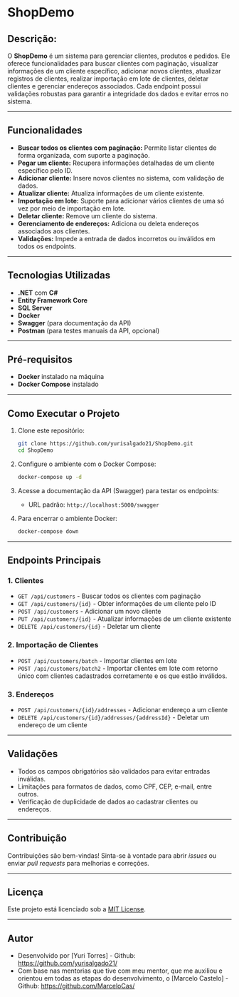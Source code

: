 # ShopDemo

## Descrição:

O **ShopDemo** é um sistema para gerenciar clientes, produtos e pedidos. Ele oferece funcionalidades para buscar clientes com paginação, visualizar informações de um cliente específico, adicionar novos clientes, atualizar registros de clientes, realizar importação em lote de clientes, deletar clientes e gerenciar endereços associados. Cada endpoint possui validações robustas para garantir a integridade dos dados e evitar erros no sistema.

---

## Funcionalidades

- **Buscar todos os clientes com paginação:** Permite listar clientes de forma organizada, com suporte a paginação.
- **Pegar um cliente:** Recupera informações detalhadas de um cliente específico pelo ID.
- **Adicionar cliente:** Insere novos clientes no sistema, com validação de dados.
- **Atualizar cliente:** Atualiza informações de um cliente existente.
- **Importação em lote:** Suporte para adicionar vários clientes de uma só vez por meio de importação em lote.
- **Deletar cliente:** Remove um cliente do sistema.
- **Gerenciamento de endereços:** Adiciona ou deleta endereços associados aos clientes.
- **Validações:** Impede a entrada de dados incorretos ou inválidos em todos os endpoints.

---

## Tecnologias Utilizadas

- **.NET** com **C#**
- **Entity Framework Core**
- **SQL Server**
- **Docker**
- **Swagger** (para documentação da API)
- **Postman** (para testes manuais da API, opcional)

---

## Pré-requisitos

- **Docker** instalado na máquina
- **Docker Compose** instalado

---

## Como Executar o Projeto

1. Clone este repositório:

   ```bash
   git clone https://github.com/yurisalgado21/ShopDemo.git
   cd ShopDemo
   ```

2. Configure o ambiente com o Docker Compose:

   ```bash
   docker-compose up -d
   ```

3. Acesse a documentação da API (Swagger) para testar os endpoints:

   - URL padrão: `http://localhost:5000/swagger`

4. Para encerrar o ambiente Docker:

   ```bash
   docker-compose down
   ```

---

## Endpoints Principais

### 1. **Clientes**

- `GET /api/customers` - Buscar todos os clientes com paginação
- `GET /api/customers/{id}` - Obter informações de um cliente pelo ID
- `POST /api/customers` - Adicionar um novo cliente
- `PUT /api/customers/{id}` - Atualizar informações de um cliente existente
- `DELETE /api/customers/{id}` - Deletar um cliente

### 2. **Importação de Clientes**

- `POST /api/customers/batch` - Importar clientes em lote
- `POST /api/customers/batch2` - Importar clientes em lote com retorno único com clientes cadastrados corretamente e os que estão inválidos.

### 3. **Endereços**

- `POST /api/customers/{id}/addresses` - Adicionar endereço a um cliente
- `DELETE /api/customers/{id}/addresses/{addressId}` - Deletar um endereço de um cliente

---

## Validações

- Todos os campos obrigatórios são validados para evitar entradas inválidas.
- Limitações para formatos de dados, como CPF, CEP, e-mail, entre outros.
- Verificação de duplicidade de dados ao cadastrar clientes ou endereços.

---

## Contribuição

Contribuições são bem-vindas! Sinta-se à vontade para abrir *issues* ou enviar *pull requests* para melhorias e correções.

---

## Licença

Este projeto está licenciado sob a [MIT License](LICENSE).

---

## Autor

- Desenvolvido por [Yuri Torres] - Github: https://github.com/yurisalgado21/
- Com base nas mentorias que tive com meu mentor, que me auxiliou e orientou em todas as etapas do desenvolvimento, o [Marcelo Castelo] - Github: https://github.com/MarceloCas/

